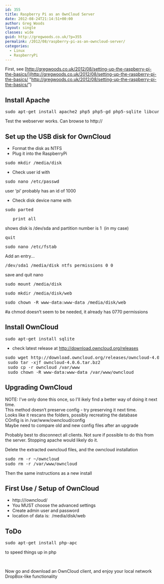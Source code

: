 ```yaml
---
id: 355
title: Raspberry Pi as an OwnCloud Server
date: 2012-08-24T21:14:51+00:00
author: Greg Woods
layout: single
classes: wide
guid: http://gregwoods.co.uk/?p=355
permalink: /2012/08/raspberry-pi-as-an-owncloud-server/
categories:
  - Linux
  - RaspberryPi
---
```

First, see [http://gregwoods.co.uk/2012/08/setting-up-the-raspberry-pi-the-basics/](http://gregwoods.co.uk/2012/08/setting-up-the-raspberry-pi-the-basics/ "http://gregwoods.co.uk/2012/08/setting-up-the-raspberry-pi-the-basics/")

## Install Apache

<pre>sudo apt-get install apache2 php5 php5-gd php5-sqlite libcurl4-openssl-dev php5-curl php5-common php-xml-parser sqlite</pre>

Test the webserver works. Can browse to http://<your-ip-address>

## Set up the USB disk for OwnCloud

  * Format the disk as NTFS
  * Plug it into the RaspberryPi

<pre>sudo mkdir /media/disk</pre>

  * Check user id with

<pre>sudo nano /etc/passwd</pre>

user ‘pi’ probably has an id of 1000

  * Check disk device name with

<pre>sudo parted</pre>

<pre>   print all</pre>

shows disk is /dev/sda and partition number is 1  (in my case)

<pre>quit</pre>

<pre>sudo nano /etc/fstab</pre>

Add an entry...

<pre>/dev/sda1 /media/disk ntfs permissions 0 0</pre>

save and quit nano

<pre>sudo mount /media/disk</pre>

<pre>sudo mkdir /media/disk/web</pre>

<pre>sudo chown -R www-data:www-data /media/disk/web</pre>

#a chmod doesn’t seem to be needed, it already has 0770 permissions

## Install OwnCloud

<pre>sudo apt-get install sqlite</pre>

  * check latest release at http://download.owncloud.org/releases

<pre>sudo wget http://download.owncloud.org/releases/owncloud-4.0.7.tar.bz2
 sudo tar -xjf owncloud-4.0.6.tar.bz2
 sudo cp -r owncloud /var/www
 sudo chown -R www-data:www-data /var/www/owncloud</pre>

## Upgrading OwnCloud

NOTE: I've only done this once, so I'll ikely find a better way of doing it next time.  
This method doesn’t preserve config - try preserving it next time.  
Looks like it rescans the folders, possibly recreating the database  
COnfig is in /var/www/owncloud/config  
Maybe need to compare old and new config files after an upgrade

Probably best to disconnect all clients. Not sure if possible to do this from the server. Stopping apache would likely do it.

Delete the extracted owncloud files, and the owncloud installation

<pre>sudo rm -r ~/owncloud
sudo rm -r /var/www/owncloud</pre>

Then the same instructions as a new install

## First Use / Setup of OwnCloud

  * http://<you-ip-address>/owncloud/
  * You MUST choose the advanced settings
  * Create admin user and password
  * location of data is:  /media/disk/web

## ToDo

<pre>sudo apt-get install php-apc</pre>

to speed things up in php

&nbsp;

Now go and download an OwnCloud client, and enjoy your local network DropBox-like functionality

&nbsp;